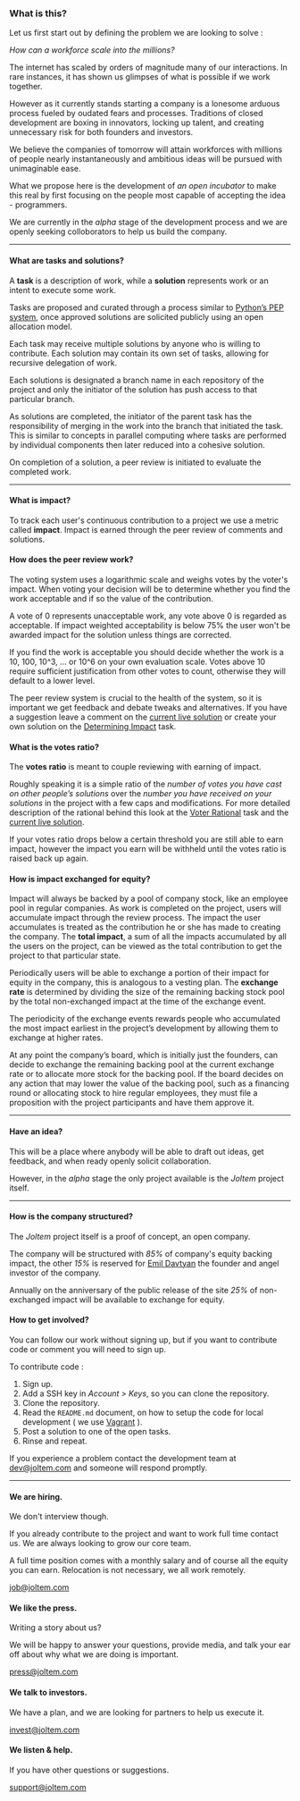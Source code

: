 <a name="what" class="anchor-fix"></a>
### What is this?

Let us first start out by defining the problem we are looking to solve : 

*How can a workforce scale into the millions?*

The internet has scaled by orders of magnitude many of our interactions. In rare instances, it has shown us glimpses of what is possible if we work together. 

However as it currently stands starting a company is a lonesome arduous process fueled by oudated fears and processes. Traditions of closed development are boxing in innovators, locking up talent, and creating unnecessary risk for both founders and investors.

We believe the companies of tomorrow will attain workforces with millions of people nearly instantaneously and ambitious ideas will be pursued with unimaginable ease. 

What we propose here is the development of *an open incubator* to make this real by first focusing on the people most capable of accepting the idea - programmers.

We are currently in the *alpha* stage of the development process and we are openly seeking colloborators to help us build the company.

---

<a name="task-solutions" class="anchor-fix"></a>
#### What are tasks and solutions?

A **task** is a description of work, while a **solution** represents work or an intent to execute some work.

Tasks are proposed and curated through a process similar to [Python’s PEP system](http://en.wikipedia.org/wiki/Python_Enhancement_Proposal#Development), once approved solutions are solicited publicly using an open allocation model.

Each task may receive multiple solutions by anyone who is willing to contribute. Each solution may contain its own set of tasks, allowing for recursive delegation of work.

Each solutions is designated a branch name in each repository of the project and only the initiator of the solution has push access to that particular branch. 

As solutions are completed, the initiator of the parent task has the responsibility of merging in the work into the branch that initiated the task. This is similar to concepts in parallel computing where tasks are performed by individual components then later reduced into a cohesive solution.

On completion of a solution, a peer review is initiated to evaluate the completed work.

---

<a name="impact" class="anchor-fix"></a>
#### What is impact?

To track each user's continuous contribution to a project we use a metric called **impact**. Impact is earned through the peer review of comments and solutions.

<a name="peer-review" class="anchor-fix"></a>
#### How does the peer review work?

The voting system uses a logarithmic scale and weighs votes by the voter's impact. When voting your decision will be to determine whether you find the work acceptable and if so the value of the contribution.

A vote of 0 represents unacceptable work, any vote above 0 is regarded as acceptable. If impact weighted acceptability is below 75% the user won't be awarded impact for the solution unless things are corrected.

If you find the work is acceptable you should decide whether the work is a 10, 100, 10^3, … or 10^6 on your own evaluation scale. Votes above 10 require sufficient justification from other votes to count, otherwise they will default to a lower level.

The peer review system is crucial to the health of the system, so it is important we get feedback and debate tweaks and alternatives. If you have a suggestion leave a comment on the [current live solution](http://joltem.com/joltem/solution/1/) or create your own solution on the [Determining Impact](http://joltem.com/joltem/task/6/) task.

<a name="ratio" class="anchor-fix"></a>
#### What is the votes ratio?

The  **votes ratio** is meant to couple reviewing with earning of impact. 

Roughly speaking it is a simple ratio of the *number of votes you have cast on other people’s solutions* over the *number you have received on your solutions* in the project with a few caps and modifications. For more detailed description of the rational behind this look at the [Voter Rational](http://joltem.com/joltem/task/45/) task and the [current live solution](http://joltem.com/joltem/solution/48/).

If your votes ratio drops below a certain threshold you are still able to earn impact, however the impact you earn will be withheld until the votes ratio is raised back up again.

<a name="exchange" class="anchor-fix"></a>
#### How is impact exchanged for equity?

Impact will always be backed by a pool of company stock, like an employee pool in regular companies. As work is completed on the project, users will accumulate impact through the review process. The impact the user accumulates is treated as the contribution he or she has made to creating the company. The **total impact**, a sum of all the impacts accumulated by all the users on the project, can be viewed as the total contribution to get the project to that particular state.

Periodically users will be able to exchange a portion of their impact for equity in the company, this is analogous to a vesting plan. The **exchange rate** is determined by dividing the size of the remaining backing stock pool by the total non-exchanged impact at the time of the exchange event. 

The periodicity of the exchange events rewards people who accumulated the most impact earliest in the project’s development by allowing them to exchange at higher rates. 

At any point the company’s board, which is initially just the founders, can decide to exchange the remaining backing pool at the current exchange rate or to allocate more stock for the backing pool. If the board decides on any action that may lower the value of the backing pool, such as a financing round or allocating stock to hire regular employees, they must file a proposition with the project participants and have them approve it.

---

<a name="idea" class="anchor-fix"></a>
#### Have an idea?

This will be a place where anybody will be able to draft out ideas, get feedback, and when ready openly solicit collaboration.

However, in the *alpha* stage the only project available is the *Joltem* project itself. 

---

<a name="company" class="anchor-fix"></a>
#### How is the company structured?

The *Joltem* project itself is a proof of concept, an open company. 

The company will be structured with *85%* of company's equity backing impact, the other *15%* is reserved for [Emil Davtyan](http://joltem.com/user/emil/) the founder and angel investor of the company.

Annually on the anniversary of the public release of the site *25%* of non-exchanged impact will be available to exchange for equity.


<a name="involved" class="anchor-fix"></a>
#### How to get involved?

You can follow our work without signing up, but if you want to contribute code or comment you will need to sign up.

To contribute code :

1. Sign up.
2. Add a SSH key in *Account > Keys*, so you can clone the repository.
3. Clone the repository.
4. Read the `README.md` document, on how to setup the code for local development ( we use [Vagrant](http://www.vagrantup.com) ).
5. Post a solution to one of the open tasks.
6. Rinse and repeat.

If you experience a problem contact the development team at <dev@joltem.com> and someone will respond promptly.

---

<a name="job" class="anchor-fix"></a>
#### We are hiring.

We don't interview though.

If you already contribute to the project and want to work full time contact us. We are always looking to grow our core team.

A full time position comes with a monthly salary and of course all the equity you can earn. Relocation is not necessary, we all work remotely.

<job@joltem.com>

<a name="press" class="anchor-fix"></a>
#### We like the press.

Writing a story about us?

We will be happy to answer your questions, provide media, and talk your ear off about why what we are doing is important.

<press@joltem.com>


<a name="invest" class="anchor-fix"></a>
#### We talk to investors.

We have a plan, and we are looking for partners to help us execute it.

<invest@joltem.com>



<a name="support" class="anchor-fix"></a>
#### We listen & help.

If you have other questions or suggestions.

<support@joltem.com>





